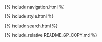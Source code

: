 <head>
  <link href="https://cdn.ccdc.cam.ac.uk/content/images/products/Product-Python.png?type=image/png" rel="shortcut icon" type="image/gif">
</head>

{% include navigation.html %}

{% include style.html %}

{% include search.html %}

{% include_relative README_GP_COPY.md %}
